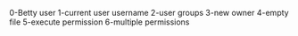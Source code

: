 0-Betty user 1-current user username 2-user groups 3-new owner 4-empty file 5-execute permission 6-multiple permissions
